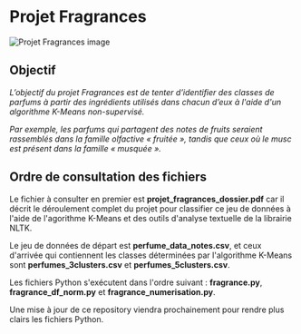 # Projet Fragrances

![Projet Fragrances image](https://i.ibb.co/db0K4Fy/dataset-cover.jpg "Projet Fragrances")

## Objectif

*L’objectif du projet Fragrances est de tenter d’identifier des classes de parfums à partir des ingrédients utilisés dans chacun d’eux à l'aide d'un algorithme K-Means non-supervisé.*

*Par exemple, les parfums qui partagent des notes de fruits seraient rassemblés dans la famille olfactive « fruitée », tandis que ceux où le musc est présent dans la famille « musquée ».*

## Ordre de consultation des fichiers

Le fichier à consulter en premier est **projet_fragrances_dossier.pdf** car il décrit le déroulement complet du projet pour classifier ce jeu de données à l'aide de l'agorithme K-Means et des outils d'analyse textuelle de la librairie NLTK.

Le jeu de données de départ est **perfume_data_notes.csv**, et ceux d'arrivée qui contiennent les classes déterminées par l'algorithme K-Means sont **perfumes_3clusters.csv** et **perfumes_5clusters.csv**.

Les fichiers Python s'exécutent dans l'ordre suivant : **fragrance.py**, **fragrance_df_norm.py** et **fragrance_numerisation.py**.

Une mise à jour de ce repository viendra prochainement pour rendre plus clairs les fichiers Python.
